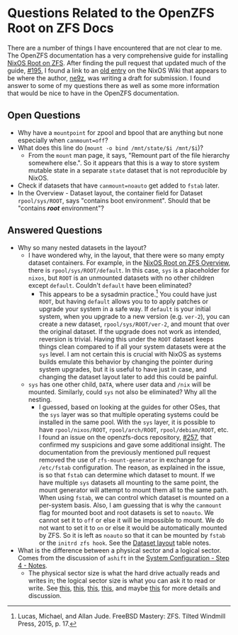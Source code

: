 # Questions Related to the OpenZFS Root on ZFS Docs

There are a number of things I have encountered that are not clear to me. The OpenZFS documentation has a very comprehensive guide for installing
[NixOS Root on ZFS](https://openzfs.github.io/openzfs-docs/Getting%20Started/NixOS/Root%20on%20ZFS.html).
After finding the pull request that updated much of the guide,
[#195](https://github.com/openzfs/openzfs-docs/pull/195), I found a link to an
[old entry](https://nixos.wiki/index.php?title=User:2r/NixOS_on_ZFS&oldid=5406)
on the NixOS Wiki that appears to be where the author,
[ne9z](https://github.com/ne9z), was writing a draft for submission.
I found answer to some of my questions there as well as some more information that would be nice to have in the OpenZFS documentation.

## Open Questions
* Why have a `mountpoint` for zpool and bpool that are anything but none especially when `canmount=off`?
* What does this line do (`mount -o bind /mnt/state/$i /mnt/$i`)?
  * From the `mount` man page, it says, "Remount part of the file hierarchy somewhere else.". So it appears that this is a way to store system mutable state in a separate `state` dataset that is not reproducible by NixOS.
* Check if datasets that have `canmount=noauto` get added to `fstab` later.
* In the Overview - Dataset layout, the container field for Dataset `rpool/sys/ROOT`, says "contains boot environment". Should that be "contains ***root*** environment"?

## Answered Questions

* Why so many nested datasets in the layout?
  * I have wondered why, in the layout, that there were so many empty dataset containers. For example, in the [NixOS Root on ZFS Overview](https://openzfs.github.io/openzfs-docs/Getting%20Started/NixOS/Root%20on%20ZFS/0-overview.html#), there is `rpool/sys/ROOT/default`. In this case, `sys` is a placeholder for `nixos`, but `ROOT` is an unmounted datasets with no other children except `default`. Couldn't `default` have been eliminated?
    * This appears to be a sysadmin practice.[^1] You could have just `ROOT`, but having `default` allows you to to apply patches or upgrade your system in a safe way. If `default` is your initial system, when you upgrade to a new version (e.g. `ver-2`), you can create a new dataset, `rpool/sys/ROOT/ver-2`, and mount that over the original dataset. If the upgrade does not work as intended, reversion is trivial. Having this under the `ROOT` dataset keeps things clean compared to if all your system datasets were at the `sys` level. I am not certain this is crucial with NixOS as systems builds emulate this behavior by changing the pointer during system upgrades, but it is useful to have just in case, and changing the dataset layout later to add this could be painful.
  * `sys` has one other child, `DATA`, where user data and `/nix` will be mounted. Similarly, could `sys` not also be eliminated? Why all the nesting.
    * I guessed, based on looking at the guides for other OSes, that the `sys` layer was so that multiple operating systems could be installed in the same pool. With the `sys` layer, it is possible to have `rpool/nixos/ROOT`, `rpool/arch/ROOT`, `rpool/debian/ROOT`, etc. I found an issue on the openzfs-docs repository, [#257](https://github.com/openzfs/openzfs-docs/issues/257), that confirmed my suspicions and gave some additional insight. The documentation from the previously mentioned pull request removed the use of `zfs-mount-generator` in exchange for a `/etc/fstab` configuration. The reason, as explained in the issue, is so that `fstab` can determine which dataset to mount. If we have multiple `sys` datasets all mounting to the same point, the mount generator will attempt to mount them all to the same path. When using `fstab`, we can control which dataset is mounted on a per-system basis. Also, I am guessing that is why the `canmount` flag for mounted boot and root datasets is set to `noauto`. We cannot set it to `off` or else it will be impossible to mount. We do not want to set it to `on` or else it would be automatically mounted by ZFS. So it is left as `noauto` so that it can be mounted by `fstab` or the `initrd zfs hook`. See the [Dataset layout](https://openzfs.github.io/openzfs-docs/Getting%20Started/NixOS/Root%20on%20ZFS/0-overview.html#dataset-layout) table notes.
* What is the difference between a physical sector and a logical sector. Comes from the discussion of `ashift` in the [System Configuration - Step 4 - Notes](https://openzfs.github.io/openzfs-docs/Getting%20Started/NixOS/Root%20on%20ZFS/2-system-configuration.html).
  * The physical sector size is what the hard drive actually reads and writes in; the logical sector size is what you can ask it to read or write. See [this](https://utcc.utoronto.ca/~cks/space/blog/tech/AdvancedFormatDrives), [this](https://utcc.utoronto.ca/~cks/space/blog/solaris/ZFS4KSectorDisks), [this](https://superuser.com/questions/982680/whats-the-point-of-hard-drives-reporting-their-physical-sector-size), [this](https://superuser.com/questions/753893/what-is-the-difference-between-physical-and-logical-size), and maybe [this](https://www.delphix.com/blog/delphix-engineering/4k-sectors-and-zfs) for more details and discussion.

[^1]: Lucas, Michael, and Allan Jude. FreeBSD Mastery: ZFS. Tilted Windmill Press, 2015, p. 17.